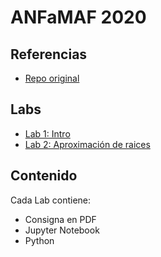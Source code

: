 # ANFaMAF 2020

## Referencias

- [Repo original](http://github.com/lbiedma/anfamaf2020)

## Labs
- [Lab 1: Intro](Labs/Lab%201)
- [Lab 2: Aproximación de raices](Labs/Lab%202)

## Contenido

Cada Lab contiene:

- Consigna en PDF
- Jupyter Notebook
- Python
